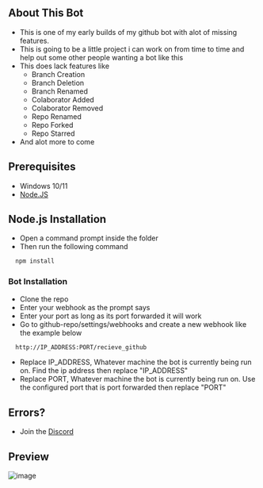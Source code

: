 ## About This Bot
- This is one of my early builds of my github bot with alot of missing features.
- This is going to be a little project i can work on from time to time and help out some other people wanting a bot like this
- This does lack features like
  - Branch Creation
  - Branch Deletion
  - Branch Renamed
  - Colaborator Added
  - Colaborator Removed
  - Repo Renamed
  - Repo Forked
  - Repo Starred
- And alot more to come
## Prerequisites
-   Windows 10/11
- [Node.JS](https://nodejs.org/dist/v21.1.0/node-v21.1.0-x64.msi)

## Node.js Installation
- Open a command prompt inside the folder
- Then run the following command
```bash
  npm install
```
    
### Bot Installation
-  Clone the repo
-  Enter your webhook as the prompt says
-  Enter your port as long as its port forwarded it will work
- Go to github-repo/settings/webhooks and create a new webhook like the example below

```bash
  http://IP_ADDRESS:PORT/recieve_github
```
- Replace IP_ADDRESS, Whatever machine the bot is currently being run on. Find the ip address then replace "IP_ADDRESS"
- Replace PORT, Whatever machine the bot is currently being run on. Use the configured port that is port forwarded then replace "PORT"

## Errors?
-   Join the [Discord](https://discord.gg/vpv2VzUtfE)
  

## Preview

![image](https://i.imgur.com/4naauNa.png)


